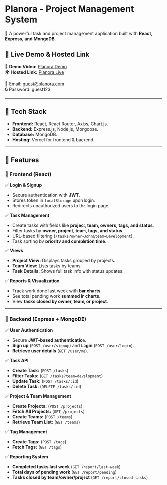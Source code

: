 # Planora - Project Management System

🚀 A powerful task and project management application built with **React, Express, and MongoDB**.

## 🔗 Live Demo & Hosted Link

🎥 **Demo Video:** [Planora Demo](https://your-demo-video-link.com)  
🌍 **Hosted Link:** [Planora Live](https://your-hosted-link.com)

📧 Email: guest@planora.com  
🔒 Password: guest123

---

## 🔧 Tech Stack

- **Frontend:** React, React Router, Axios, Chart.js.
- **Backend:** Express.js, Node.js, Mongoose.
- **Database:** MongoDB.
- **Hosting:** Vercel for frontend & backend.

---

## 📌 Features

### 🔹 Frontend (React)

✅ **Login & Signup**

- Secure authentication with **JWT**.
- Stores token in `localStorage` upon login.
- Redirects unauthorized users to the login page.

✅ **Task Management**

- Create tasks with fields like **project, team, owners, tags, and status**.
- Filter tasks by **owner, project, team, tags, and status**.
- URL-based filtering (`/tasks?owner=John&team=Development`).
- Task sorting by **priority and completion time**.

✅ **Views**

- **Project View:** Displays tasks grouped by projects.
- **Team View:** Lists tasks by teams.
- **Task Details:** Shows full task info with status updates.

✅ **Reports & Visualization**

- Track work done last week with **bar charts**.
- See total pending work **summed in charts**.
- View **tasks closed by owner, team, or project**.

---

### 🔹 Backend (Express + MongoDB)

✅ **User Authentication**

- Secure **JWT-based authentication**.
- **Sign up** (`POST /user/signup`) and **Login** (`POST /user/login`).
- **Retrieve user details** (`GET /user/me`).

✅ **Task API**

- **Create Task:** (`POST /tasks`)
- **Filter Tasks:** (`GET /tasks?team=development`)
- **Update Task:** (`POST /tasks/:id`)
- **Delete Task:** (`DELETE /tasks/:id`)

✅ **Project & Team Management**

- **Create Projects:** (`POST /projects`)
- **Fetch All Projects:** (`GET /projects`)
- **Create Teams:** (`POST /teams`)
- **Retrieve Team List:** (`GET /teams`)

✅ **Tag Management**

- **Create Tags:** (`POST /tags`)
- **Fetch Tags:** (`GET /tags`)

✅ **Reporting System**

- **Completed tasks last week** (`GET /report/last-week`)
- **Total days of pending work** (`GET /report/pending`)
- **Tasks closed by team/owner/project** (`GET /report/closed-tasks`)
